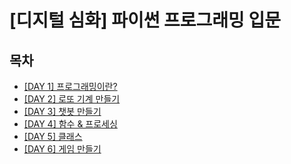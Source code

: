 # [디지털 심화] 파이썬 프로그래밍 입문

## 목차
- [[DAY 1] 프로그래밍이란?](day1.md)  
- [[DAY 2] 로또 기계 만들기](day2.md)  
- [[DAY 3] 챗봇 만들기](day3.md)  
- [[DAY 4] 함수 & 프로세싱](day4.md)  
- [[DAY 5] 클래스](day5.md)  
- [[DAY 6] 게임 만들기](day6.md)  
